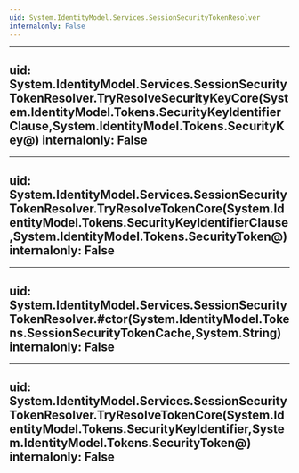 ```yaml
---
uid: System.IdentityModel.Services.SessionSecurityTokenResolver
internalonly: False
---
```


---
uid: System.IdentityModel.Services.SessionSecurityTokenResolver.TryResolveSecurityKeyCore(System.IdentityModel.Tokens.SecurityKeyIdentifierClause,System.IdentityModel.Tokens.SecurityKey@)
internalonly: False
---

---
uid: System.IdentityModel.Services.SessionSecurityTokenResolver.TryResolveTokenCore(System.IdentityModel.Tokens.SecurityKeyIdentifierClause,System.IdentityModel.Tokens.SecurityToken@)
internalonly: False
---

---
uid: System.IdentityModel.Services.SessionSecurityTokenResolver.#ctor(System.IdentityModel.Tokens.SessionSecurityTokenCache,System.String)
internalonly: False
---

---
uid: System.IdentityModel.Services.SessionSecurityTokenResolver.TryResolveTokenCore(System.IdentityModel.Tokens.SecurityKeyIdentifier,System.IdentityModel.Tokens.SecurityToken@)
internalonly: False
---

